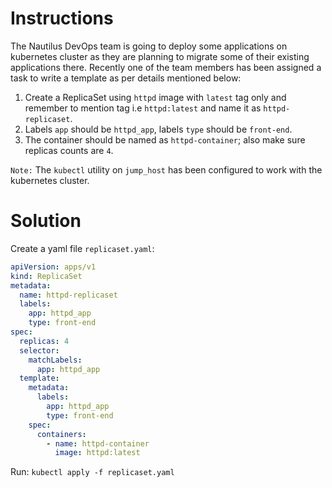 # Instructions

The Nautilus DevOps team is going to deploy some applications on kubernetes cluster as they are planning to migrate some of their existing applications there. Recently one of the team members has been assigned a task to write a template as per details mentioned below:

1. Create a ReplicaSet using `httpd` image with `latest` tag only and remember to mention tag i.e `httpd:latest` and name it as `httpd-replicaset`.
2. Labels `app` should be `httpd_app`, labels `type` should be `front-end`.
3. The container should be named as `httpd-container`; also make sure replicas counts are `4`.

`Note:` The `kubectl` utility on `jump_host` has been configured to work with the kubernetes cluster.

# Solution

Create a yaml file `replicaset.yaml`:

```YAML
apiVersion: apps/v1
kind: ReplicaSet
metadata:
  name: httpd-replicaset
  labels:
    app: httpd_app
    type: front-end
spec:
  replicas: 4
  selector:
    matchLabels:
      app: httpd_app
  template:
    metadata:
      labels:
        app: httpd_app
        type: front-end
    spec:
      containers:
        - name: httpd-container
          image: httpd:latest
```
Run: `kubectl apply -f replicaset.yaml`
